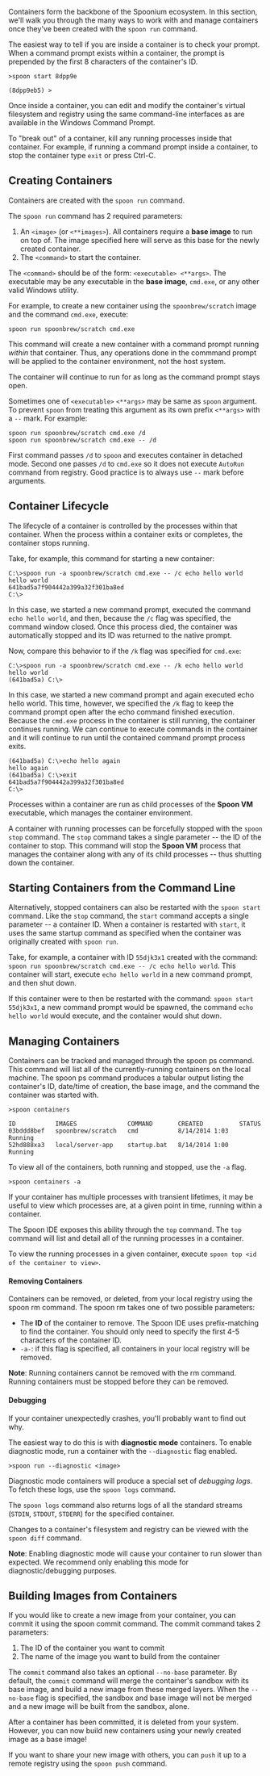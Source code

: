 Containers form the backbone of the Spoonium ecosystem. In this section, we'll walk you through the many ways to work with and manage containers once they've been created with the `spoon run` command. 

The easiest way to tell if you are inside a container is to check your prompt. When a command prompt exists within a container, the prompt is prepended by the first 8 characters of the container's ID.


	>spoon start 8dpp9e
	
	(8dpp9eb5) >

Once inside a container, you can edit and modify the container's virtual filesystem and registry using the same command-line interfaces as are available in the Windows Command Prompt.

To "break out" of a container, kill any running processes inside that container. For example, if running a command prompt inside a container, to stop the container type `exit` or press Ctrl-C.

## Creating Containers

Containers are created with the `spoon run` command. 

The `spoon run` command has 2 required parameters: 

1. An `<image>` (or `<**images>`). All containers require a **base image** to run on top of. The image specified here will serve as this base for the newly created container. 
2. The `<command>` to start the container. 

The `<command>` should be of the form: `<executable> <**args>`. The executable may be any executable in the **base image**, `cmd.exe`, or any other valid Windows utility. 

For example, to create a new container using the `spoonbrew/scratch` image and the command `cmd.exe`, execute:
	
	spoon run spoonbrew/scratch cmd.exe

This command will create a new container with a command prompt running *within* that container. Thus, any operations done in the commmand prompt will be applied to the container environment, not the host system. 

The container will continue to run for as long as the command prompt stays open.

Sometimes one of `<executable>` `<**args>` may be same as `spoon` argument. To prevent `spoon` from treating this argument as its own prefix `<**args>` with a `--` mark. For example:

    spoon run spoonbrew/scratch cmd.exe /d
    spoon run spoonbrew/scratch cmd.exe -- /d 

First command passes `/d` to `spoon` and executes container in detached mode. Second one passes `/d` to `cmd.exe` so it does not execute `AutoRun` command from registry. Good practice is to always use `--` mark before arguments.

## Container Lifecycle

The lifecycle of a container is controlled by the processes within that container. When the process within a container exits or completes, the container stops running.

Take, for example, this command for starting a new container:

	C:\>spoon run -a spoonbrew/scratch cmd.exe -- /c echo hello world
	hello world
	641bad5a7f904442a399a32f301ba8ed
	C:\>

In this case, we started a new command prompt, executed the command `echo hello world`, and then, because the `/c` flag was specified, the command window closed. Once this process died, the container was automatically stopped and its ID was returned to the native prompt. 

Now, compare this behavior to if the `/k` flag was specified for `cmd.exe`: 

	C:\>spoon run -a spoonbrew/scratch cmd.exe -- /k echo hello world
	hello world
	(641bad5a) C:\>

In this case, we started a new command prompt and again executed echo hello world. This time, however, we specified the `/k` flag to keep the command prompt open after the echo command finished execution. Because the `cmd.exe` process in the container is still running, the container continues running. We can continue to execute commands in the container and it will continue to run until the contained command prompt process exits.

	(641bad5a) C:\>echo hello again
	hello again
	(641bad5a) C:\>exit
	641bad5a7f904442a399a32f301ba8ed
	C:\>

Processes within a container are run as child processes of the **Spoon VM** executable, which manages the container environment. 

A container with running processes can be forcefully stopped with the `spoon stop` command. The `stop` command takes a single parameter -- the ID of the container to stop. This command will stop the **Spoon VM** process that manages the container along with any of its child processes -- thus shutting down the container. 

## Starting Containers from the Command Line

Alternatively, stopped containers can also be restarted with the `spoon start` command. Like the `stop` command, the `start` command accepts a single parameter -- a container ID. When a container is restarted with `start`, it uses the same startup command as specified when the container was originally created with `spoon run`. 

Take, for example, a container with ID `55djk3x1` created with the command: `spoon run spoonbrew/scratch cmd.exe -- /c echo hello world`. This container will start, execute `echo hello world` in a new command prompt, and then shut down. 

If this container were to then be restarted with the command: `spoon start 55djk3x1`, a new command prompt would be spawned, the command `echo hello world` would execute, and the container would shut down. 

## Managing Containers

Containers can be tracked and managed through the spoon ps command. This command will list all of the currently-running containers on the local machine. The spoon ps command produces a tabular output listing the container's ID, date/time of creation, the base image, and the command the container was started with.

	>spoon containers

	ID           IMAGES              COMMAND       CREATED          STATUS
	03bddd8bef   spoonbrew/scratch   cmd           8/14/2014 1:03   Running
	52hd888xa3   local/server-app    startup.bat   8/14/2014 1:00   Running

To view all of the containers, both running and stopped, use the `-a` flag. 

	>spoon containers -a

If your container has multiple processes with transient lifetimes, it may be useful to view which processes are, at a given point in time, running within a container. 

The Spoon IDE exposes this ability through the `top` command. The `top` command will list and detail all of the running processes in a container.

To view the running processes in a given container, execute `spoon top <id of the container to view>`. 

#### Removing Containers

Containers can be removed, or deleted, from your local registry using the spoon rm command. The spoon rm takes one of two possible parameters:

- The **ID** of the container to remove. The Spoon IDE uses prefix-matching to find the container. You should only need to specify the first 4-5 characters of the container ID. 
- `-a-`: if this flag is specified, all containers in your local registry will be removed. 

**Note**: Running containers cannot be removed with the rm command. Running containers must be stopped before they can be removed.

#### Debugging

If your container unexpectedly crashes, you'll probably want to find out why. 

The easiest way to do this is with **diagnostic mode** containers. To enable diagnostic mode, run a container with the `--diagnostic` flag enabled. 

	>spoon run --diagnostic <image> 

Diagnostic mode containers will produce a special set of *debugging logs*. To fetch these logs, use the `spoon logs` command. 

The `spoon logs` command also returns logs of all the standard streams (`STDIN`, `STDOUT`, `STDERR`) for the specified container. 

Changes to a container's filesystem and registry can be viewed with the `spoon diff` command. 

**Note**: Enabling diagnostic mode will cause your container to run slower than expected. We recommend only enabling this mode for diagnostic/debugging purposes. 

## Building Images from Containers

If you would like to create a new image from your container, you can commit it using the spoon commit command. The commit command takes 2 parameters: 

1. The ID of the container you want to commit
1. The name of the image you want to build from the container

The `commit` command also takes an optional `--no-base` parameter. By default, the `commit` command will merge the container's sandbox with its base image, and build a new image from these merged layers. When the `--no-base` flag is specified, the sandbox and base image will not be merged and a new image will be built from the sandbox, alone.

After a container has been committed, it is deleted from your system. However, you can now build new containers using your newly created image as a base image!

If you want to share your new image with others, you can `push` it up to a remote registry using the `spoon push` command. 